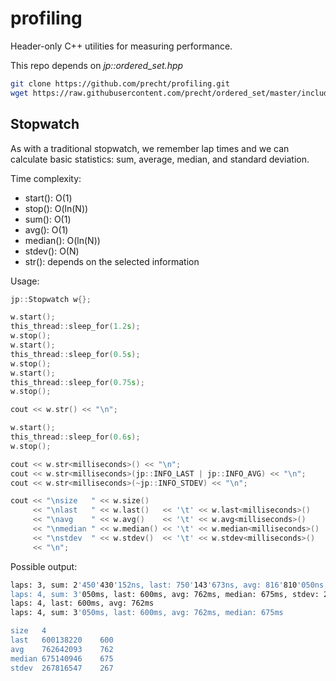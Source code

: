 # profiling
Header-only C++ utilities for measuring performance.

This repo depends on *jp::ordered_set.hpp* 
```bash
git clone https://github.com/precht/profiling.git
wget https://raw.githubusercontent.com/precht/ordered_set/master/include/jp/ordered_set.hpp -P ./profiling/include/jp/
```

## Stopwatch

As with a traditional stopwatch, we remember lap times and we can calculate basic statistics: sum, average, median, and standard deviation.

Time complexity: 
- start(): O(1)
- stop(): O(ln(N))
- sum(): O(1)
- avg(): O(1)
- median(): O(ln(N))
- stdev(): O(N)
- str(): depends on the selected information

Usage:

``` C++
jp::Stopwatch w{};

w.start();
this_thread::sleep_for(1.2s);
w.stop();
w.start();
this_thread::sleep_for(0.5s);
w.stop();
w.start();
this_thread::sleep_for(0.75s);
w.stop();

cout << w.str() << "\n";

w.start();
this_thread::sleep_for(0.6s);
w.stop();

cout << w.str<milliseconds>() << "\n";
cout << w.str<milliseconds>(jp::INFO_LAST | jp::INFO_AVG) << "\n";
cout << w.str<milliseconds>(~jp::INFO_STDEV) << "\n";

cout << "\nsize   " << w.size()
     << "\nlast   " << w.last()   << '\t' << w.last<milliseconds>()
     << "\navg    " << w.avg()    << '\t' << w.avg<milliseconds>()
     << "\nmedian " << w.median() << '\t' << w.median<milliseconds>()
     << "\nstdev  " << w.stdev()  << '\t' << w.stdev<milliseconds>()
     << "\n";
```

Possible output:

``` bash
laps: 3, sum: 2'450'430'152ns, last: 750'143'673ns, avg: 816'810'050ns, median: 750'143'673ns, stdev: 289'650'825ns
laps: 4, sum: 3'050ms, last: 600ms, avg: 762ms, median: 675ms, stdev: 267ms
laps: 4, last: 600ms, avg: 762ms
laps: 4, sum: 3'050ms, last: 600ms, avg: 762ms, median: 675ms

size   4
last   600138220	600
avg    762642093	762
median 675140946	675
stdev  267816547	267
```
